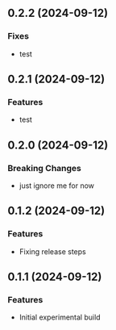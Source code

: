 ## 0.2.2 (2024-09-12)

### Fixes

- test

## 0.2.1 (2024-09-12)

### Features

- test

## 0.2.0 (2024-09-12)

### Breaking Changes

- just ignore me for now

## 0.1.2 (2024-09-12)

### Features

- Fixing release steps

## 0.1.1 (2024-09-12)

### Features

- Initial experimental build
